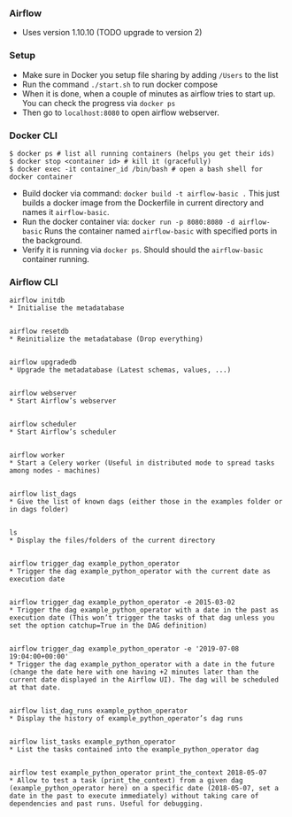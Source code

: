 ### Airflow
- Uses version 1.10.10 (TODO upgrade to version 2)

### Setup
- Make sure in Docker you setup file sharing by adding `/Users` to the list
- Run the command `./start.sh` to run docker compose
- When it is done, when a couple of minutes as airflow tries to start up. You can check the progress via `docker ps`
- Then go to `localhost:8080` to open airflow webserver.

### Docker CLI
```
$ docker ps # list all running containers (helps you get their ids)
$ docker stop <container id> # kill it (gracefully)
$ docker exec -it container_id /bin/bash # open a bash shell for docker container
```
- Build docker via command: `docker build -t airflow-basic .` This just builds a docker image from the Dockerfile in current directory and names it `airflow-basic`.
- Run the docker container via: `docker run -p 8080:8080 -d airflow-basic` Runs the container named `airflow-basic` with specified ports in the background.
- Verify it is running via `docker ps`. Should should the `airflow-basic` container running.

### Airflow CLI
```
airflow initdb
* Initialise the metadatabase


airflow resetdb
* Reinitialize the metadatabase (Drop everything)


airflow upgradedb
* Upgrade the metadatabase (Latest schemas, values, ...)


airflow webserver
* Start Airflow’s webserver


airflow scheduler
* Start Airflow’s scheduler


airflow worker
* Start a Celery worker (Useful in distributed mode to spread tasks among nodes - machines)


airflow list_dags
* Give the list of known dags (either those in the examples folder or in dags folder)


ls
* Display the files/folders of the current directory


airflow trigger_dag example_python_operator
* Trigger the dag example_python_operator with the current date as execution date


airflow trigger_dag example_python_operator -e 2015-03-02
* Trigger the dag example_python_operator with a date in the past as execution date (This won’t trigger the tasks of that dag unless you set the option catchup=True in the DAG definition)


airflow trigger_dag example_python_operator -e '2019-07-08 19:04:00+00:00'
* Trigger the dag example_python_operator with a date in the future (change the date here with one having +2 minutes later than the current date displayed in the Airflow UI). The dag will be scheduled at that date.


airflow list_dag_runs example_python_operator
* Display the history of example_python_operator’s dag runs


airflow list_tasks example_python_operator
* List the tasks contained into the example_python_operator dag


airflow test example_python_operator print_the_context 2018-05-07
* Allow to test a task (print_the_context) from a given dag (example_python_operator here) on a specific date (2018-05-07, set a date in the past to execute immediately) without taking care of dependencies and past runs. Useful for debugging.
```